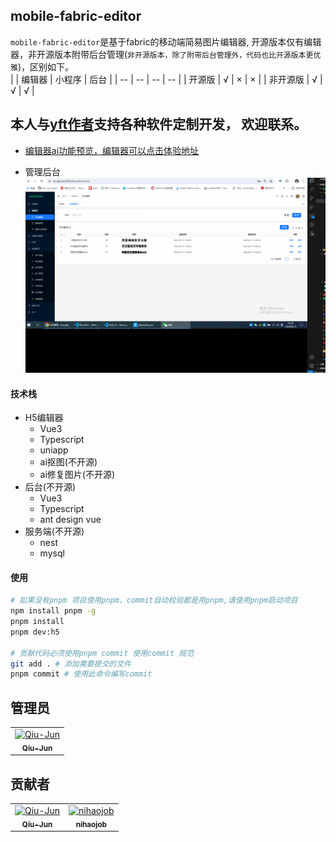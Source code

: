 <!--
 * @Description: md
 * @Author: June
 * @Date: 2024-04-24 09:32:13
 * @FilePath: \mobile-fabric-editor\README.md
 * @LastEditTime: 2024-11-23 10:21:16
 * @LastEditors: June
-->
## mobile-fabric-editor

`mobile-fabric-editor`是基于fabric的移动端简易图片编辑器, 开源版本仅有编辑器，非开源版本附带后台管理(`非开源版本，除了附带后台管理外，代码也比开源版本更优雅`)，区别如下。<br />
|           | 编辑器  |  小程序  |    后台   |
|   --      | --      |   --     |   --     |
| 开源版    |     √   |    ×     |    ×      |
| 非开源版  |     √   |    √     |    √      |

## 本人与[yft作者](https://github.com/more-strive)支持各种软件定制开发， 欢迎联系。

+ [编辑器ai功能预览，编辑器可以点击体验地址](https://www.bilibili.com/video/BV1LUWeerEJY/?spm_id_from=333.999.list.card_archive.click)

+ 管理后台
![后台页面](./previews/admin.png)

#### 技术栈
- H5编辑器
  - Vue3
  - Typescript
  - uniapp
  - ai抠图(不开源)
  - ai修复图片(不开源)
- 后台(不开源)
  - Vue3
  - Typescript
  - ant design vue
- 服务端(不开源)
  - nest
  - mysql

#### 使用

```bash
# 如果没有pnpm 项目使用pnpm，commit自动校验都是用pnpm,请使用pnpm启动项目
npm install pnpm -g
pnpm install
pnpm dev:h5

# 贡献代码必须使用pnpm commit 使用commit 规范
git add . # 添加需要提交的文件
pnpm commit # 使用此命令编写commit
```

## 管理员

<!-- readme: collaborators -start -->
<table>
<tr>
    <td align="center">
        <a href="https://github.com/Qiu-Jun">
            <img src="https://avatars.githubusercontent.com/u/24954362?v=4" width="80;" alt="Qiu-Jun"/>
            <br />
            <sub><b>Qiu-Jun</b></sub>
        </a>
    </td></tr>
</table>
<!-- readme: collaborators -end -->

## 贡献者

<!-- readme: contributors -start -->
<table>
<tr>
    <td align="center">
        <a href="https://github.com/Qiu-Jun">
            <img src="https://avatars.githubusercontent.com/u/24954362?v=4" width="80;" alt="Qiu-Jun"/>
            <br />
            <sub><b>Qiu-Jun</b></sub>
        </a>
    </td>
    <td align="center">
        <a href="https://github.com/nihaojob">
            <img src="https://avatars.githubusercontent.com/u/13534626?v=4" width="80;" alt="nihaojob"/>
            <br />
            <sub><b>nihaojob</b></sub>
        </a>
    </td></tr>
</table>
<!-- readme: contributors -end -->
